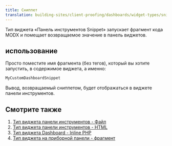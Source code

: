 ```yaml
---
title: Сниппет
translation: building-sites/client-proofing/dashboards/widget-types/snippet
---
```


Тип виджета «Панель инструментов Snippet» запускает фрагмент кода MODX и помещает возвращаемое значение в панель виджетов.

## использование

Просто поместите имя фрагмента (без тегов), который вы хотите запустить, в содержимое виджета, а именно:

```php
MyCustomDashboardSnippet
```

Вывод, возвращаемый сниппетом, будет отображаться в виджете панели инструментов.

## Смотрите также

1. [Тип виджета панели инструментов - Файл](building-sites/client-proofing/dashboards/widget-types/file)
2. [Тип виджета панели инструментов - HTML](building-sites/client-proofing/dashboards/widget-types/html)
3. [Тип виджета Dashboard - Inline PHP](building-sites/client-proofing/dashboards/widget-types/inline-php)
4. [Тип виджета на приборной панели - фрагмент](building-sites/client-proofing/dashboards/widget-types/snippet)
